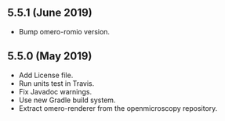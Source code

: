 5.5.1 (June 2019)
-----------------

- Bump omero-romio version.

5.5.0 (May 2019)
----------------

- Add License file.
- Run units test in Travis.
- Fix Javadoc warnings.
- Use new Gradle build system.
- Extract omero-renderer from the openmicroscopy repository.
